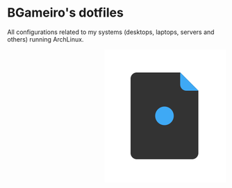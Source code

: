 # BGameiro's dotfiles
All configurations related to my systems (desktops, laptops, servers and others) running ArchLinux.

<img style="float: right;" src="dotfiles-logo.png">